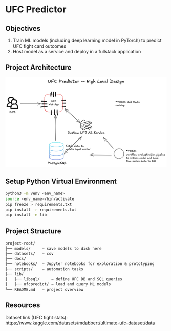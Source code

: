 # UFC Predictor

## Objectives
1. Train ML models (including deep learning model in PyTorch) to predict UFC fight card outcomes
2. Host model as a service and deploy in a fullstack application

## Project Architecture
![](/docs/UFC-Predictor-HLD.png)

## Setup Python Virtual Environment

```bash
python3 -m venv <env_name>
source <env_name>/bin/activate
pip freeze > requirements.txt
pip install -r requirements.txt
pip install -e lib
```

## Project Structure
```
project-root/    
├── models/     → save models to disk here                                               
├── datasets/   → csv                        
├── docs/            
├── notebooks/  → Jupyter notebooks for exploration & prototyping   
├── scripts/    → automation tasks
├── lib/        
|   ├── libsql/     → define UFC DB and SQL queries
|   ├── ufcpredict/ → load and query ML models
└── README.md   → project overview                                  
```

## Resources

Dataset link (UFC fight stats): https://www.kaggle.com/datasets/mdabbert/ultimate-ufc-dataset/data
